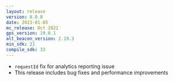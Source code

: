 ```yaml
---
layout: release
version: 8.0.8
date: 2023-01-05
mc_release: Oct 2022
gps_version: 19.0.1
alt_beacon_version: 2.19.3
min_sdk: 21
compile_sdk: 33
---
```

* `requestId` fix for analytics reporting issue
* This release includes bug fixes and performance improvements